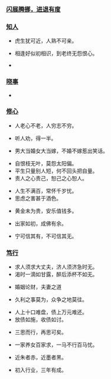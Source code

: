 ### [闪展腾挪，进退有度](https://github.com/lu666666/HelloWorld/blob/master/Liang%20Sir/liangzhu/01/readme.md)
>
### [知人](https://github.com/lu666666/HelloWorld/blob/master/Liang%20Sir/liangzhu/02/readme.md)
>
- 虎生犹可近，人熟不可亲。
>
- 相逢好似初相识，到老终无怨恨心。
>
-  
>
### [晓事](https://github.com/lu666666/HelloWorld/blob/master/Liang%20Sir/liangzhu/03/readme.md)
>
-  
>
### [修心](https://github.com/lu666666/HelloWorld/blob/master/Liang%20Sir/liangzhu/04/readme.md)
>
- 人老心不老，人穷志不穷。
>
- 听人劝，得一半。
>
- 男大当婚女大当嫁，不婚不嫁惹出笑话。
>
- 自恨枝无叶，莫怨太阳偏。
- 平生只量别人短，何不回头把自量。
- 责人之心责己，恕己之心恕人。
>
- 人生不满百，常怀千岁忧。
- 思虑之害甚于酒色。
>
- 黄金未为贵，安乐值钱多。
>
- 出家如初，成佛有余。
>
- 宁可信其有，不可信其无。
>
### [笃行](https://github.com/lu666666/HelloWorld/blob/master/Liang%20Sir/liangzhu/05/readme.md)
>
- 求人须求大丈夫，济人须济急时无。
- 渴时一滴如甘露，醉后添杯不如无。
>
- 婚姻论财，夫妻之道
>
- 久利之事莫为，众争之地莫往。
>
- 人上十口难盘，债上万元难还。
- 放债如施，收债如讨。
>
- 三思而行，再思可矣。
>
- 一家养女百家求，一马不行百马忧。
>
- 近朱者赤，近墨者黑。
>
- 初入行业，三年有成。


